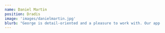 ```yaml
---
name: Daniel Martin
position: Dradis
image: 'images/danielmartin.jpg'
blurb: "George is detail-oriented and a pleasure to work with. Our app is much better for his having worked on it: from performance, to test coverage, to general style. I look forward to working with him again in the future."
---
```


